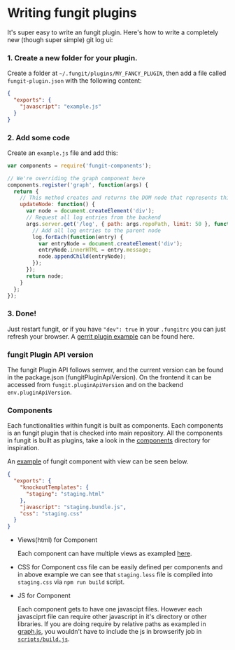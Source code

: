 Writing fungit plugins
=====================

It's super easy to write an fungit plugin. Here's how to write a completely new (though super simple) git log ui:

### 1. Create a new folder for your plugin.
Create a folder at `~/.fungit/plugins/MY_FANCY_PLUGIN`, then add a file called `fungit-plugin.json` with the following content:
```JSON
{
  "exports": {
    "javascript": "example.js"
  }
}
```

### 2. Add some code
Create an `example.js` file and add this:

```JavaScript
var components = require('fungit-components');

// We're overriding the graph component here
components.register('graph', function(args) {
  return {
    // This method creates and returns the DOM node that represents this component.
    updateNode: function() {
      var node = document.createElement('div');
      // Request all log entries from the backend
      args.server.get('/log', { path: args.repoPath, limit: 50 }, function(err, log) {
        // Add all log entries to the parent node
        log.forEach(function(entry) {
          var entryNode = document.createElement('div');
          entryNode.innerHTML = entry.message;
          node.appendChild(entryNode);
        });
      });
      return node;
    }
  };
});
```

### 3. Done!
Just restart fungit, or if you have `"dev": true` in your `.fungitrc` you can just refresh your browser.  A [gerrit plugin example](https://github.com/ungtb10d/fungit-gerrit) can be found here.

### fungit Plugin API version
The fungit Plugin API follows semver, and the current version can be found in the package.json (fungitPluginApiVersion). On the frontend it can be accessed from `fungit.pluginApiVersion` and on the backend `env.pluginApiVersion`.

### Components

Each functionalities within fungit is built as components.  Each components is an fungit plugin that is checked into main repository.  All the components in fungit is built as plugins, take a look in the [components](https://github.com/ungtb10d/fungit/tree/master/components) directory for inspiration.

An [example](https://github.com/ungtb10d/fungit/tree/master/components/staging) of fungit component with view can be seen below.

```JSON
{
  "exports": {
    "knockoutTemplates": {
      "staging": "staging.html"
    },
    "javascript": "staging.bundle.js",
    "css": "staging.css"
  }
}
```

* Views(html) for Component

   Each component can have multiple views as exampled [here](https://github.com/ungtb10d/fungit/tree/master/components/dialogs).

* CSS for Component
   css file can be easily defined per components and in above example we can see that `staging.less` file is compiled into `staging.css` via `npm run build` script.

* JS for Component

   Each component gets to have one javascipt files.  However each javasciprt file can require other javascript in it's directory or other libraries.  If you are doing require by relative paths as exampled in [graph.js](https://github.com/ungtb10d/fungit/blob/master/components/graph/graph.js), you wouldn't have to include the js in browserify job in [`scripts/build.js`](https://github.com/ungtb10d/fungit/blob/master/scripts/build.js).
